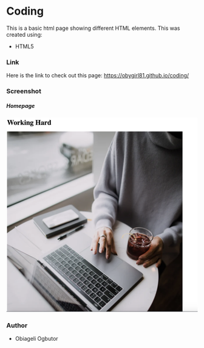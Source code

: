 # Coding
This is a basic html page showing different HTML elements. This was created using:
* HTML5

### Link
Here is the link to check out this page: https://obygirl81.github.io/coding/

### Screenshot
##### Homepage
![Screenshot of home page](https://github.com/obygirl81/coding/blob/master/image/Screen%20Shot%202020-01-04%20at%2011.14.49%20PM.png)

### Author
* Obiageli Ogbutor